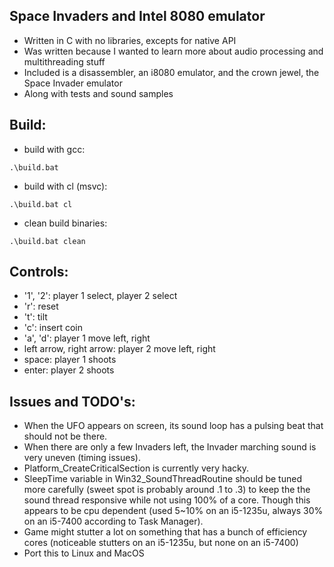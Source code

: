 ## Space Invaders and Intel 8080 emulator
- Written in C with no libraries, excepts for native API
- Was written because I wanted to learn more about audio processing and multithreading stuff
- Included is a disassembler, an i8080 emulator, and the crown jewel, the Space Invader emulator
- Along with tests and sound samples

## Build:
- build with gcc:
```
.\build.bat
```
- build with cl (msvc):
```
.\build.bat cl
```
- clean build binaries:
```
.\build.bat clean
```

## Controls:
- '1', '2': player 1 select, player 2 select
- 'r': reset
- 't': tilt
- 'c': insert coin
- 'a', 'd': player 1 move left, right 
- left arrow, right arrow: player 2 move left, right
- space: player 1 shoots
- enter: player 2 shoots

## Issues and TODO's:
- When the UFO appears on screen, its sound loop has a pulsing beat that should not be there.
- When there are only a few Invaders left, the Invader marching sound is very uneven (timing issues).
- Platform_CreateCriticalSection is currently very hacky.
- SleepTime variable in Win32_SoundThreadRoutine should be tuned more carefully (sweet spot is probably around .1 to .3) to keep the the sound thread responsive while not using 100% of a core. Though this appears to be cpu dependent (used 5~10% on an i5-1235u, always 30% on an i5-7400 according to Task Manager).
- Game might stutter a lot on something that has a bunch of efficiency cores (noticeable stutters on an i5-1235u, but none on an i5-7400)
- Port this to Linux and MacOS
